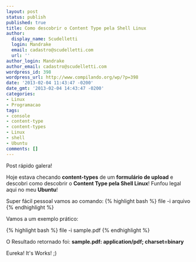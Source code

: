 ```yaml
---
layout: post
status: publish
published: true
title: Como descobrir o Content Type pela Shell Linux
author:
  display_name: Scudelletti
  login: Mandrake
  email: cadastro@scudelletti.com
  url: ''
author_login: Mandrake
author_email: cadastro@scudelletti.com
wordpress_id: 398
wordpress_url: http://www.compilando.org/wp/?p=398
date: '2013-02-04 11:43:47 -0200'
date_gmt: '2013-02-04 14:43:47 -0200'
categories:
- Linux
- Programacao
tags:
- console
- content-type
- content-types
- Linux
- shell
- Ubuntu
comments: []
---
```

Post rápido galera!

Hoje estava checando **content-types** de um **formulário de upload** e descobri como descobrir o **Content Type pela Shell Linux**! Funfou legal aqui no meu **Ubuntu**!

Super fácil pessoal vamos ao comando:
{% highlight bash %}
file -i arquivo
{% endhighlight %}

Vamos a um exemplo prático:

{% highlight bash %}
file -i sample.pdf
{% endhighlight %}

O Resultado retornado foi:
**sample.pdf: application/pdf; charset=binary**

Eureka! It's Works! ;)
